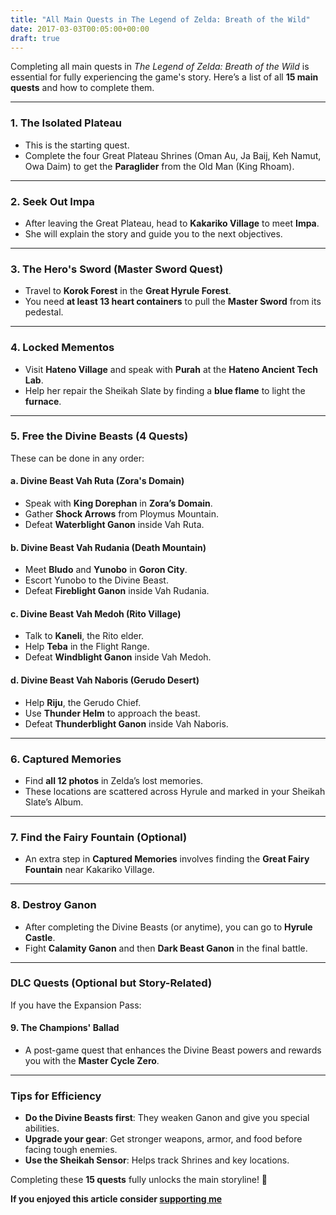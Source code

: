 ```yaml
---
title: "All Main Quests in The Legend of Zelda: Breath of the Wild"
date: 2017-03-03T00:05:00+00:00
draft: true
---
```

Completing all main quests in _The Legend of Zelda: Breath of the Wild_ is essential for fully experiencing the game's story. Here’s a list of all **15 main quests** and how to complete them.

---

### **1. The Isolated Plateau**

- This is the starting quest.
- Complete the four Great Plateau Shrines (Oman Au, Ja Baij, Keh Namut, Owa Daim) to get the **Paraglider** from the Old Man (King Rhoam).

---

### **2. Seek Out Impa**

- After leaving the Great Plateau, head to **Kakariko Village** to meet **Impa**.
- She will explain the story and guide you to the next objectives.

---

### **3. The Hero's Sword (Master Sword Quest)**

- Travel to **Korok Forest** in the **Great Hyrule Forest**.
- You need **at least 13 heart containers** to pull the **Master Sword** from its pedestal.

---

### **4. Locked Mementos**

- Visit **Hateno Village** and speak with **Purah** at the **Hateno Ancient Tech Lab**.
- Help her repair the Sheikah Slate by finding a **blue flame** to light the **furnace**.

---

### **5. Free the Divine Beasts (4 Quests)**

These can be done in any order:

#### **a. Divine Beast Vah Ruta (Zora's Domain)**

- Speak with **King Dorephan** in **Zora’s Domain**.
- Gather **Shock Arrows** from Ploymus Mountain.
- Defeat **Waterblight Ganon** inside Vah Ruta.

#### **b. Divine Beast Vah Rudania (Death Mountain)**

- Meet **Bludo** and **Yunobo** in **Goron City**.
- Escort Yunobo to the Divine Beast.
- Defeat **Fireblight Ganon** inside Vah Rudania.

#### **c. Divine Beast Vah Medoh (Rito Village)**

- Talk to **Kaneli**, the Rito elder.
- Help **Teba** in the Flight Range.
- Defeat **Windblight Ganon** inside Vah Medoh.

#### **d. Divine Beast Vah Naboris (Gerudo Desert)**

- Help **Riju**, the Gerudo Chief.
- Use **Thunder Helm** to approach the beast.
- Defeat **Thunderblight Ganon** inside Vah Naboris.

---

### **6. Captured Memories**

- Find **all 12 photos** in Zelda’s lost memories.
- These locations are scattered across Hyrule and marked in your Sheikah Slate’s Album.

---

### **7. Find the Fairy Fountain (Optional)**

- An extra step in **Captured Memories** involves finding the **Great Fairy Fountain** near Kakariko Village.

---

### **8. Destroy Ganon**

- After completing the Divine Beasts (or anytime), you can go to **Hyrule Castle**.
- Fight **Calamity Ganon** and then **Dark Beast Ganon** in the final battle.

---

### **DLC Quests (Optional but Story-Related)**

If you have the Expansion Pass:

#### **9. The Champions' Ballad**

- A post-game quest that enhances the Divine Beast powers and rewards you with the **Master Cycle Zero**.

---

### **Tips for Efficiency**

- **Do the Divine Beasts first**: They weaken Ganon and give you special abilities.
- **Upgrade your gear**: Get stronger weapons, armor, and food before facing tough enemies.
- **Use the Sheikah Sensor**: Helps track Shrines and key locations.

Completing these **15 quests** fully unlocks the main storyline! 🎉

**If you enjoyed this article consider [supporting me](https://howto100.guide/donate)**